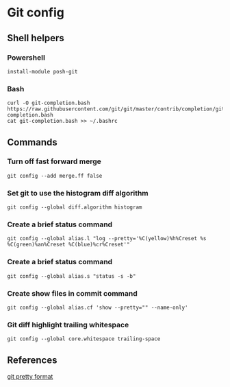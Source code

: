# Git config

## Shell helpers

### Powershell

```
install-module posh-git
```

### Bash
```
curl -O git-completion.bash https://raw.githubusercontent.com/git/git/master/contrib/completion/git-completion.bash
cat git-completion.bash >> ~/.bashrc
```

## Commands

### Turn off fast forward merge

```
git config --add merge.ff false
```

### Set git to use the histogram diff algorithm

```
git config --global diff.algorithm histogram
```

### Create a brief status command

```
git config --global alias.l "log --pretty='%C(yellow)%h%Creset %s %C(green)%an%Creset %C(blue)%cr%Creset'"
```

### Create a brief status command

```
git config --global alias.s "status -s -b"
```

### Create show files in commit command

```
git config --global alias.cf 'show --pretty="" --name-only'
```

### Git diff highlight trailing whitespace
```
git config --global core.whitespace trailing-space
```

## References

[git pretty format](https://git-scm.com/docs/pretty-formats)
